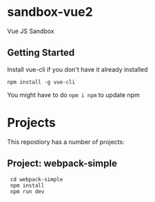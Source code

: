 # sandbox-vue2
Vue JS Sandbox


## Getting Started
Install vue-cli if you don't have it already installed

`npm install -g vue-cli`

You might have to do `npm i npm` to update npm


# Projects
This repostiory has a number of projects:

## Project: webpack-simple
```
 cd webpack-simple
 npm install
 npm run dev
 ```
